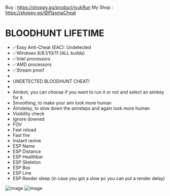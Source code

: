 Buy : https://shoppy.gg/product/jyukRun
My Shop : https://shoppy.gg/@PlasmaCheat
#  BLOODHUNT LIFETIME

* ✅Easy Anti-Cheat (EAC): Undetected
* ✅Windows 8/8.1/10/11 (ALL builds)
* ✅Intel processors
* ✅AMD processors
* ✅Stream proof
* 
* UNDETECTED BLOODHUNT CHEAT!
* 
* Aimbot, you can choose if you want to run it or not and select an aimkey for it.
* Smoothing, to make your aim look more human
* Aimdelay, to slow down the aimsteps and again look more human
* Visibility check
* Ignore downed
* FOV
* Fast reload
* Fast fire
* Instant revive
* ESP Name
* ESP Distance
* ESP Healthbar
* ESP Skeleton
* ESP Box
* ESP Line
* ESP Render sleep (in case you got a slow pc you can put a render delay)

![image](https://user-images.githubusercontent.com/109004173/178125557-3b87c694-dcc9-4607-8a1a-cab207f2fcf4.png)
![image](https://user-images.githubusercontent.com/109004173/178125563-696e7922-828c-4c66-8a76-2001eb844bf5.png)

